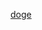 [doge](https://bkimg.cdn.bcebos.com/pic/cb8065380cd7912397dd7336d27f4e82b2b7d0a22a17?x-bce-process=image/watermark,image_d2F0ZXIvYmFpa2UxMTY=,g_7,xp_5,yp_5/format,f_auto)
